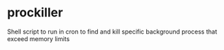 prockiller
==========

Shell script to run in cron to find and kill specific background process that exceed memory limits
